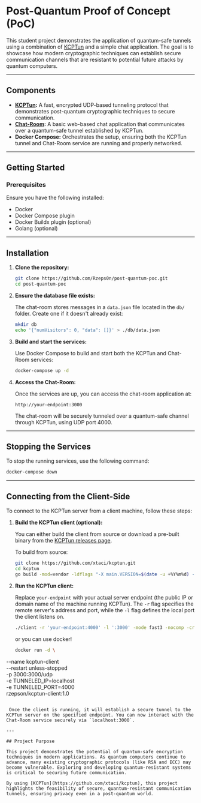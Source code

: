 # Post-Quantum Proof of Concept (PoC)

This student project demonstrates the application of quantum-safe tunnels using a combination of [KCPTun](https://github.com/xtaci/kcptun) and a simple chat application. The goal is to showcase how modern cryptographic techniques can establish secure communication channels that are resistant to potential future attacks by quantum computers.

---

## Components

- **[KCPTun](https://github.com/xtaci/kcptun):** A fast, encrypted UDP-based tunneling protocol that demonstrates post-quantum cryptographic techniques to secure communication.
- **[Chat-Room](https://github.com/cuinjune/chat-room):** A basic web-based chat application that communicates over a quantum-safe tunnel established by KCPTun.
- **Docker Compose:** Orchestrates the setup, ensuring both the KCPTun tunnel and Chat-Room service are running and properly networked.

---

## Getting Started

### Prerequisites

Ensure you have the following installed:

- Docker
- Docker Compose plugin
- Docker Buildx plugin (optional)
- Golang (optional)

---

## Installation

1. **Clone the repository:**

   ```bash
   git clone https://github.com/Rzeps0n/post-quantum-poc.git
   cd post-quantum-poc
   ```

2. **Ensure the database file exists:**

   The chat-room stores messages in a `data.json` file located in the `db/` folder. Create one if it doesn't already exist:

   ```bash
   mkdir db
   echo '{"numVisitors": 0, "data": []}' > ./db/data.json
   ```

3. **Build and start the services:**

   Use Docker Compose to build and start both the KCPTun and Chat-Room services:

   ```bash
   docker-compose up -d
   ```

4. **Access the Chat-Room:**

   Once the services are up, you can access the chat-room application at:

   ```
   http://your-endpoint:3000
   ```

   The chat-room will be securely tunneled over a quantum-safe channel through KCPTun, using UDP port 4000.

---

## Stopping the Services

To stop the running services, use the following command:

```bash
docker-compose down
```

---

## Connecting from the Client-Side

To connect to the KCPTun server from a client machine, follow these steps:

1. **Build the KCPTun client (optional):**

   You can either build the client from source or download a pre-built binary from the [KCPTun releases page](https://github.com/xtaci/kcptun/releases).

   To build from source:

   ```bash
   git clone https://github.com/xtaci/kcptun.git
   cd kcptun
   go build -mod=vendor -ldflags "-X main.VERSION=$(date -u +%Y%m%d) -s -w" -o client github.com/xtaci/kcptun/client
   ```

3. **Run the KCPTun client:**

   Replace `your-endpoint` with your actual server endpoint (the public IP or domain name of the machine running KCPTun). The `-r` flag specifies the remote server's address and port, while the `-l` flag defines the local port the client listens on.

   ```bash
   ./client -r 'your-endpoint:4000' -l ':3000' -mode fast3 -nocomp -crypt Salsa20 -QPP -QPPCount 101 -smuxver 2
   ```

    or you can use docker!

    ```bash
    docker run -d \
  --name kcptun-client \
  --restart unless-stopped \
  -p 3000:3000/udp \
  -e TUNNELED_IP=localhost \
  -e TUNNELED_PORT=4000 \
  rzepson/kcptun-client:1.0
  ```

   Once the client is running, it will establish a secure tunnel to the KCPTun server on the specified endpoint. You can now interact with the Chat-Room service securely via `localhost:3000`.

---

## Project Purpose

This project demonstrates the potential of quantum-safe encryption techniques in modern applications. As quantum computers continue to advance, many existing cryptographic protocols (like RSA and ECC) may become vulnerable. Exploring and developing quantum-resistant systems is critical to securing future communication.

By using [KCPTun](https://github.com/xtaci/kcptun), this project highlights the feasibility of secure, quantum-resistant communication tunnels, ensuring privacy even in a post-quantum world.
